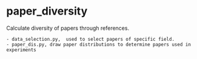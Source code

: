 # paper_diversity
Calculate diversity of papers through references.


    - data_selection.py,  used to select papers of specific field.
    - paper_dis.py, draw paper distributions to determine papers used in experiments
